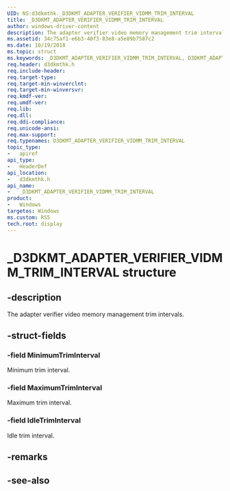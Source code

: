 ```yaml
---
UID: NS:d3dkmthk._D3DKMT_ADAPTER_VERIFIER_VIDMM_TRIM_INTERVAL
title: _D3DKMT_ADAPTER_VERIFIER_VIDMM_TRIM_INTERVAL
author: windows-driver-content
description: The adapter verifier video memory management trim intervals.
ms.assetid: 34c75af1-e6b3-40f3-83e8-a5e89b7587c2
ms.date: 10/19/2018
ms.topic: struct
ms.keywords: _D3DKMT_ADAPTER_VERIFIER_VIDMM_TRIM_INTERVAL, D3DKMT_ADAPTER_VERIFIER_VIDMM_TRIM_INTERVAL, 
req.header: d3dkmthk.h
req.include-header:
req.target-type:
req.target-min-winverclnt:
req.target-min-winversvr:
req.kmdf-ver:
req.umdf-ver:
req.lib:
req.dll:
req.ddi-compliance:
req.unicode-ansi:
req.max-support:
req.typenames: D3DKMT_ADAPTER_VERIFIER_VIDMM_TRIM_INTERVAL
topic_type: 
-	apiref
api_type: 
-	HeaderDef
api_location: 
-	d3dkmthk.h
api_name: 
-	_D3DKMT_ADAPTER_VERIFIER_VIDMM_TRIM_INTERVAL
product:
-	Windows
targetos: Windows
ms.custom: RS5
tech.root: display
---
```


# _D3DKMT_ADAPTER_VERIFIER_VIDMM_TRIM_INTERVAL structure

## -description

The adapter verifier video memory management trim intervals.

## -struct-fields

### -field MinimumTrimInterval

Minimum trim interval.

### -field MaximumTrimInterval

Maximum trim interval.

### -field IdleTrimInterval
 
Idle trim interval.

## -remarks

## -see-also
